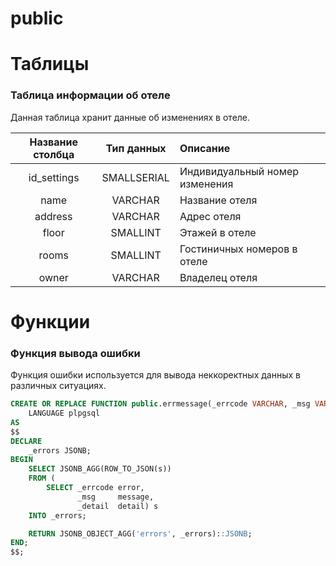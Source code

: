 # public



# Таблицы
### Таблица информации об отеле
Данная таблица хранит данные об изменениях в отеле.  

| Название столбца | Тип данных  | Описание                       |
|:----------------:|:-----------:|:-------------------------------|
|   id_settings    | SMALLSERIAL | Индивидуальный номер изменения |
|       name       |   VARCHAR   | Название отеля                 |
|     address      |   VARCHAR   | Адрес отеля                    |
|      floor       |  SMALLINT   | Этажей в отеле                 |
|      rooms       |  SMALLINT   | Гостиничных номеров в отеле    |
|      owner       |   VARCHAR   | Владелец отеля                 |

# Функции
### Функция вывода ошибки
Функция ошибки используется для вывода неккоректных данных в различных ситуациях.
```sql
CREATE OR REPLACE FUNCTION public.errmessage(_errcode VARCHAR, _msg VARCHAR, _detail VARCHAR) RETURNS JSONB
    LANGUAGE plpgsql
AS
$$
DECLARE
    _errors JSONB;
BEGIN
    SELECT JSONB_AGG(ROW_TO_JSON(s))
    FROM (
        SELECT _errcode error,
               _msg     message,
               _detail  detail) s
    INTO _errors;

    RETURN JSONB_OBJECT_AGG('errors', _errors)::JSONB;
END;
$$;
```
